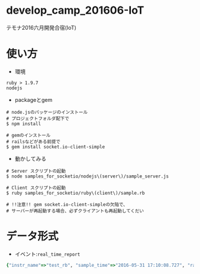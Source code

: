 # develop_camp_201606-IoT
テモナ2016六月開発合宿(IoT)

# 使い方
+ 環境
```
ruby > 1.9.7
nodejs
```

+ packageとgem
```shell
# node.jsのパッケージのインストール
# プロジェクトフォルダ配下で
$ npm install

# gemのインストール
# railsなどがある前提で
$ gem install socket.io-client-simple
```

+ 動かしてみる
```shell
# Server スクリプトの起動
$ node samples_for_socketio/nodejs\(server\)/sample_server.js

# Client スクリプトの起動
$ ruby samples_for_socketio/ruby\(client\)/sample.rb

# !!注意!! gem socket.io-client-simpleの欠陥で、
# サーバーが再起動する場合、必ずクライアントも再起動してくだい
```
# データ形式
* イベント:`real_time_report`
```ruby
{"instr_name"=>"test_rb", "sample_time"=>"2016-05-31 17:10:08.727", "raw_data"=>"{\"ruby\" : \"Hello Ruby\"}", "pushed"=>0, "socket_id"=>"/#SrCrZiFIYDWKyH34AAAB", "client_local_ip"=>"[::ffff:127.0.0.1]:"}
```
